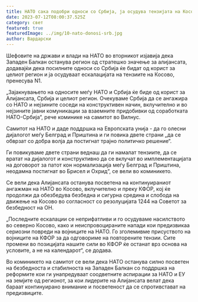 ```yaml
---
title: НАТО сака подобри односи со Србија, ја осудува тензијата на Косово
date: 2023-07-12T08:00:37.525Z
category: свет
featured: true
featuredImage: ../img/10-nato-donosi-srb.jpg
author: Вардарски
---
```

Шефовите на држави и влади на НАТО во вторникот изјавија дека Западен Балкан останува регион од стратешко значење за алијансата, додавајќи дека посилните односи со Србија ќе бидат од корист за целиот регион и ја осудуваат ескалацијата на тензиите на Косово, пренесува N1.

„Зајакнувањето на односите меѓу НАТО и Србија ќе биде од корист за Алијансата, Србија и целиот регион. Очекуваме Србија да се ангажира со НАТО и нејзините соседи на конструктивен начин, вклучително и во нејзините јавни комуникации за взаемните придобивки од соработката НАТО-Србија“, рече коминике на самитот во Вилнус.

Самитот на НАТО и даде поддршка на Европската унија - да го олесни дијалогот меѓу Белград и Приштина и ги повика двете страни „да се обврзат со добра волја да постигнат трајно политичко решение“.

Ги повикуваме двете страни веднаш да ги намалат тензиите, да се вратат на дијалогот и конструктивно да се вклучат во имплементацијата на договорот за патот кон нормализација меѓу Белград и Приштина, неодамна постигнат во Брисел и Охрид“, се вели во коминикето.

Се вели дека Алијансата останува посветена на континуираниот ангажман на НАТО во Косово, вклучително и преку КФОР, кој ќе продолжи да обезбедува безбедна и сигурна средина и слобода на движење на Косово во согласност со резолуцијата 1244 на Советот за безбедност на ОН.

„Последните ескалации се неприфатливи и го осудуваме насилството во северно Косово, како и неиспровоцираните напади кои предизвикаа сериозни повреди на војниците на НАТО. Го зголемивме присуството на војниците на КФОР за да одговориме на повторените тензии. Сите промени во позицијата нашите сили во КФОР ќе останат врз основа на условите, а не на календарот“, се додава.

Во коминикето на самитот се вели дека НАТО останува силно посветен на безбедноста и стабилноста на Западен Балкан со поддршка на реформите кои ги унапредуваат соодветните аспирации за НАТО и ЕУ на земјите од регионот, за кои лидерите на Алијансата велат дека бараат континуирано внимание и посветеност да се спротивстават на предизвиците.